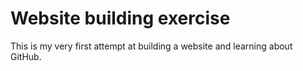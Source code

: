 # Website building exercise

This is my very first attempt at building a website and learning about GitHub.
